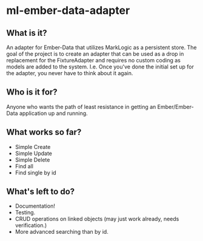 # ml-ember-data-adapter

## What is it?

An adapter for Ember-Data that utilizes MarkLogic as a persistent store.
The goal of the project is to create an adapter that can be used as a drop
in replacement for the FixtureAdapter and requires no custom coding as
models are added to the system. I.e. Once you've done the initial set up
for the adapter, you never have to think about it again.

## Who is it for?

Anyone who wants the path of least resistance in getting an Ember/Ember-Data
application up and running.

## What works so far?

- Simple Create
- Simple Update
- Simple Delete
- Find all
- Find single by id

## What's left to do?

- Documentation!
- Testing.
- CRUD operations on linked objects (may just work already, needs verification.)
- More advanced searching than by id.
